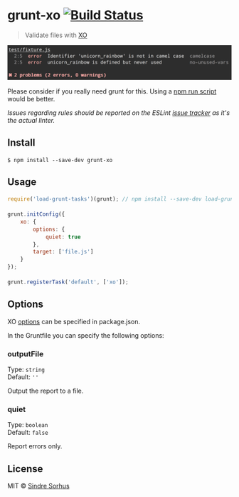 # grunt-xo [![Build Status](https://travis-ci.org/sindresorhus/grunt-xo.svg?branch=master)](https://travis-ci.org/sindresorhus/grunt-xo)

> Validate files with [XO](https://github.com/sindresorhus/xo)

![](screenshot.png)

Please consider if you really need grunt for this. Using a [npm run script](https://github.com/sindresorhus/xo#workflow) would be better.

*Issues regarding rules should be reported on the ESLint [issue tracker](https://github.com/eslint/eslint/issues) as it's the actual linter.*


## Install

```
$ npm install --save-dev grunt-xo
```


## Usage

```js
require('load-grunt-tasks')(grunt); // npm install --save-dev load-grunt-tasks

grunt.initConfig({
	xo: {
		options: {
			quiet: true
		},
		target: ['file.js']
	}
});

grunt.registerTask('default', ['xo']);
```


## Options

XO [options](https://github.com/sindresorhus/xo#config) can be specified in package.json.

In the Gruntfile you can specify the following options:

### outputFile

Type: `string`  
Default: `''`

Output the report to a file.


### quiet

Type: `boolean`  
Default: `false`

Report errors only.


## License

MIT © [Sindre Sorhus](http://sindresorhus.com)
